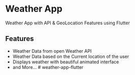 # Weather App 

Weather App with API & GeoLocation Features using Flutter

## Features 
- Weather Data from open Weather API
- Weather Data based on the Current location of the user
- Displays weather with beautiful animated interface
- and More...
#   w e a t h e r - a p p - f l u t t e r  
 